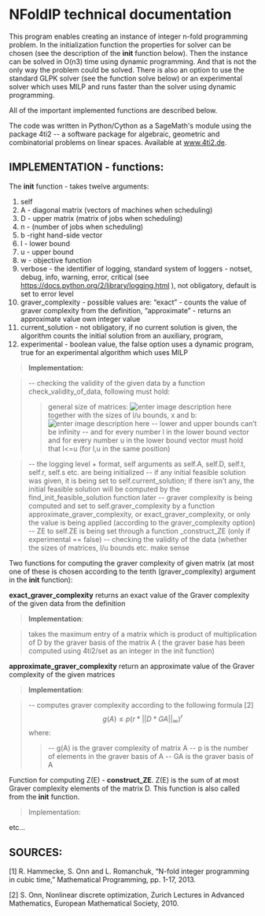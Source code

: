 # NFoldIP technical documentation
This program enables creating an instance of integer n-fold programming problem. In the initialization function the properties for solver can be chosen (see the description of the __init__ function below). Then the instance can be solved in O(n3) time using dynamic programming. And that is not the only way the problem could be solved. There is also an option to use the standard GLPK solver (see the function solve below) or an experimental solver which uses MILP and runs faster than the solver using dynamic programming. 

All of the important implemented functions are described below.

The code was written in Python/Cython as a SageMath's module using the package 4ti2 -- a software package for algebraic, geometric and combinatorial problems on linear spaces. Available at www.4ti2.de. 


## IMPLEMENTATION - functions:
The __init__ function - takes twelve arguments:

 1. self 
 2. A - diagonal matrix (vectors of machines when scheduling)
 3. D - upper matrix (matrix of jobs when scheduling) 
 4. n - (number of jobs when scheduling)
 5. b -right hand-side vector 
 6. l - lower bound 
 7. u - upper bound 
 8. w - objective function 
 9. verbose - the identifier of logging, standard system of
    loggers - notset, debug, info, warning, error, critical (see
    https://docs.python.org/2/library/logging.html ), not obligatory,
    default is set to error level
 10. graver_complexity - possible values are: “exact” - counts the value of graver complexity from the definition, “approximate” - returns an approximate value own integer value 
 11. current_solution - not obligatory, if no current solution is given, the algorithm counts the initial solution from an auxiliary, program, 
 12. experimental - boolean value, the false option uses a dynamic program, true for an experimental algorithm which uses MILP


> **Implementation:** 

> -- checking the validity of the given data by a function check_validity_of_data, following must hold:
 >> general size of matrices: 
 >![enter image description here](https://lh3.googleusercontent.com/qvX3mVPqOhcma_LnSqK4uZ-4olQnBYPfmI9X3TP7JBMmFyCNAHzjqJRqt7i7LzPGLi1u8XvFFXZd "general size of matrices")
>>together with the sizes of l/u bounds, x and b:![enter image description here](https://lh3.googleusercontent.com/dAUwdfJjT0pZwB1_Hk_XngEUHih6wT4i1BBg5oWTiX5pJvAOXeFQMfFApVp-OaGmCUhViqbvmMvc "picture of sizes")
 -- lower and upper bounds can’t be infinity
 -- and for every number l in the lower bound vector and for every number u in the lower bound vector must hold that l<=u (for l,u in the same position)

>-- the logging level + format, self arguments as self.A, self.D, self.t, self.r, self.s etc. are being initialized
-- if any initial feasible solution was given, it is being set to self.current_solution; if there isn’t any, the initial feasible solution will be computed by the find_init_feasible_solution function later
-- graver complexity is  being computed and set to self.graver_complexity by a function approximate_graver_complexity, or exact_graver_complexity, or only the value is being applied (according to the graver_complexity option)
-- ZE to self.ZE is being set through a function _construct_ZE (only if experimental == false)
-- checking the validity of the data (whether the sizes of matrices, l/u bounds etc. make sense

Two functions for computing the graver complexity of given matrix (at most one of these is chosen according to the tenth (graver_complexity) argument in the __init__ function):

**exact_graver_complexity** returns an exact value of the Graver complexity of the given data from the definition
>**Implementation**:

>  takes the maximum entry of a matrix which  is product of multiplication of D by the graver basis of the matrix A ( the graver base has been computed using 4ti2/set as an integer in the init function)

**approximate_graver_complexity** return an approximate value of the Graver complexity of the given matrices
>**Implementation**:


>-- computes graver complexity according to the following formula [2]
$$g(A)\leq p(r*|| D*GA||_{\infty})^{r} $$
where:
>> -- g(A) is the graver  complexity of matrix A
-- p is the number of elements in the graver basis of A
-- GA is the graver basis of A

Function for computing Z(E) - **construct_ZE**. Z(E) is the sum of at most Graver complexity elements of the matrix D. This function is also called from the __init__ function.

>Implementation:

etc...


## SOURCES:

[1] R. Hammecke, S. Onn and L. Romanchuk, “N-fold integer programming in cubic time,” Mathematical Programming, pp. 1-17, 2013. 

[2] S. Onn, Nonlinear discrete optimization, Zurich Lectures in Advanced Mathematics, European Mathematical Society, 2010. 

<!--stackedit_data:
eyJoaXN0b3J5IjpbNDIwODU3NjkxXX0=
-->